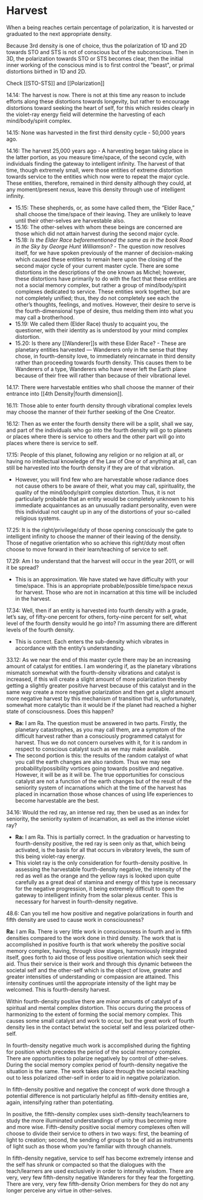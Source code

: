 # Harvest
When a being reaches certain percentage of polarization, it is harvested or graduated to the next appropriate density.

Because 3rd density is one of choice, thus the polarization of 1D and 2D towards STO and STS is not of conscious but of the subconscious. Then in 3D, the polarization towards STO or STS becomes clear, then the initial inner working of the conscious mind is to first control the "beast", or primal distortions birthed in 1D and 2D.

Check [[STO-STS]] and [[Polarization]]

14.14: The harvest is now. There is not at this time any reason to include efforts along these distortions towards longevity, but rather to encourage distortions toward seeking the heart of self, for this which resides clearly in the violet-ray energy field will determine the harvesting of each mind/body/spirit complex.

14.15: None was harvested in the first third density cycle - 50,000 years ago.

14.16: The harvest 25,000 years ago - A harvesting began taking place in the latter portion, as you measure time/space, of the second cycle, with individuals finding the gateway to intelligent infinity. The harvest of that time, though extremely small, were those entities of extreme distortion towards service to the entities which now were to repeat the major cycle. These entities, therefore, remained in third density although they could, at any moment/present nexus, leave this density through use of intelligent infinity.
- 15.15: These shepherds, or, as some have called them, the “Elder Race,” shall choose the time/space of their leaving. They are unlikely to leave until their other-selves are harvestable also.
- 15.16: The other-selves with whom these beings are concerned are those which did not attain harvest during the second major cycle.
- 15.18: *Is the Elder Race beforementioned the same as in the book Road in the Sky by George Hunt Williamson?* - The question now resolves itself, for we have spoken previously of the manner of decision-making which caused these entities to remain here upon the closing of the second major cycle of your current master cycle. There are some distortions in the descriptions of the one known as Michel; however, these distortions have primarily to do with the fact that these entities are not a social memory complex, but rather a group of mind/body/spirit complexes dedicated to service. These entities work together, but are not completely unified; thus, they do not completely see each the other’s thoughts, feelings, and motives. However, their desire to serve is the fourth-dimensional type of desire, thus melding them into what you may call a brotherhood.
- 15.19: We called them (Elder Race) thusly to acquaint you, the questioner, with their identity as is understood by your mind complex distortion.
- 15.20: Is there any [[Wanderer]]s with these Elder Race? - These are planetary entities harvested — Wanderers only in the sense that they chose, in fourth-density love, to immediately reincarnate in third density rather than proceeding towards fourth density. This causes them to be Wanderers of a type, Wanderers who have never left the Earth plane because of their free will rather than because of their vibrational level.

14.17: There were harvestable entities who shall choose the manner of their entrance into [[4th Density|fourth dimension]].

16.11: Those able to enter fourth density through vibrational complex levels may choose the manner of their further seeking of the One Creator.

16.12: Then as we enter the fourth density there will be a split, shall we say, and part of the individuals who go into the fourth density will go to planets or places where there is service to others and the other part will go into places where there is service to self.

17.15: People of this planet, following any religion or no religion at all, or having no intellectual knowledge of the Law of One or of anything at all, can still be harvested into the fourth density if they are of that vibration.
- However, you will find few who are harvestable whose radiance does not cause others to be aware of their, what you may call, spirituality, the quality of the mind/body/spirit complex distortion. Thus, it is not particularly probable that an entity would be completely unknown to his immediate acquaintances as an unusually radiant personality, even were this individual not caught up in any of the distortions of your so-called religious systems.

17.25: It is the right/privilege/duty of those opening consciously the gate to intelligent infinity to choose the manner of their leaving of the density. Those of negative orientation who so achieve this right/duty most often choose to move forward in their learn/teaching of service to self.

17.29: Am I to understand that the harvest will occur in the year 2011, or will it be spread?
- This is an approximation. We have stated we have difficulty with your time/space. This is an appropriate probable/possible time/space nexus for harvest. Those who are not in incarnation at this time will be included in the harvest.

17.34: Well, then if an entity is harvested into fourth density with a grade, let’s say, of fifty-one percent for others, forty-nine percent for self, what level of the fourth density would he go into? I’m assuming there are different levels of the fourth density.
- This is correct. Each enters the sub-density which vibrates in accordance with the entity’s understanding.

33.12: As we near the end of this master cycle there may be an increasing amount of catalyst for entities. I am wondering if, as the planetary vibrations mismatch somewhat with the fourth-density vibrations and catalyst is increased, if this will create a slight amount of more polarization thereby getting a slightly greater positive harvest because of this catalyst and in the same way create a more negative polarization and then get a slight amount more negative harvest by this mechanism of transition that is, unfortunately, somewhat more catalytic than it would be if the planet had reached a higher state of consciousness. Does this happen?
- **Ra:** I am Ra. The question must be answered in two parts. Firstly, the planetary catastrophes, as you may call them, are a symptom of the difficult harvest rather than a consciously programmed catalyst for harvest. Thus we do not concern ourselves with it, for it is random in respect to conscious catalyst such as we may make available.
- The second portion is this: the results of the random catalyst of what you call the earth changes are also random. Thus we may see probability/possibility vortices going towards positive and negative. However, it will be as it will be. The true opportunities for conscious catalyst are not a function of the earth changes but of the result of the seniority system of incarnations which at the time of the harvest has placed in incarnation those whose chances of using life experiences to become harvestable are the best.

34.16: Would the red ray, an intense red ray, then be used as an index for seniority, the seniority system of incarnation, as well as the intense violet ray?
- **Ra:** I am Ra. This is partially correct. In the graduation or harvesting to fourth-density positive, the red ray is seen only as that, which being activated, is the basis for all that occurs in vibratory levels, the sum of this being violet-ray energy.
- This violet ray is the only consideration for fourth-density positive. In assessing the harvestable fourth-density negative, the intensity of the red as well as the orange and the yellow rays is looked upon quite carefully as a great deal of stamina and energy of this type is necessary for the negative progression, it being extremely difficult to open the gateway to intelligent infinity from the solar plexus center. This is necessary for harvest in fourth-density negative.

48.6: Can you tell me how positive and negative polarizations in fourth and fifth density are used to cause work in consciousness?

**Ra:** I am Ra. There is very little work in consciousness in fourth and in fifth densities compared to the work done in third density. The work that is accomplished in positive fourth is that work whereby the positive social memory complex, having, through slow stages, harmoniously integrated itself, goes forth to aid those of less positive orientation which seek their aid. Thus their service is their work and through this dynamic between the societal self and the other-self which is the object of love, greater and greater intensities of understanding or compassion are attained. This intensity continues until the appropriate intensity of the light may be welcomed. This is fourth-density harvest.  
  
Within fourth-density positive there are minor amounts of catalyst of a spiritual and mental complex distortion. This occurs during the process of harmonizing to the extent of forming the social memory complex. This causes some small catalyst and work to occur, but the great work of fourth density lies in the contact betwixt the societal self and less polarized other-self.  
  
In fourth-density negative much work is accomplished during the fighting for position which precedes the period of the social memory complex. There are opportunities to polarize negatively by control of other-selves. During the social memory complex period of fourth-density negative the situation is the same. The work takes place through the societal reaching out to less polarized other-self in order to aid in negative polarization.  
  
In fifth-density positive and negative the concept of work done through a potential difference is not particularly helpful as fifth-density entities are, again, intensifying rather than potentiating.  
  
In positive, the fifth-density complex uses sixth-density teach/learners to study the more illuminated understandings of unity thus becoming more and more wise. Fifth-density positive social memory complexes often will choose to divide their service to others in two ways: first, the beaming of light to creation; second, the sending of groups to be of aid as instruments of light such as those whom you’re familiar with through channels.  
  
In fifth-density negative, service to self has become extremely intense and the self has shrunk or compacted so that the dialogues with the teach/learners are used exclusively in order to intensify wisdom. There are very, very few fifth-density negative Wanderers for they fear the forgetting. There are very, very few fifth-density Orion members for they do not any longer perceive any virtue in other-selves.

